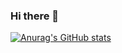 ### Hi there 👋

[![Anurag's GitHub stats](https://github-readme-stats.vercel.app/api?username=ibtsaamqadir)](https://github.com/anuraghazra/github-readme-stats)
